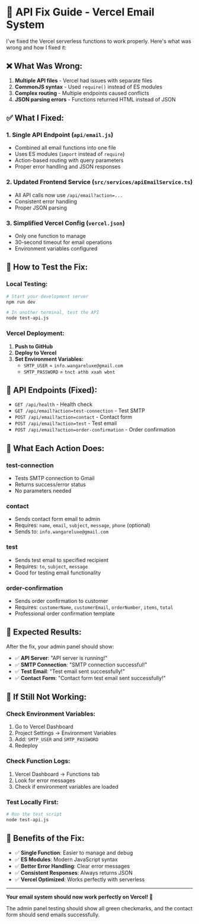 # 🔧 API Fix Guide - Vercel Email System

I've fixed the Vercel serverless functions to work properly. Here's what was wrong and how I fixed it:

## ❌ **What Was Wrong:**

1. **Multiple API files** - Vercel had issues with separate files
2. **CommonJS syntax** - Used `require()` instead of ES modules
3. **Complex routing** - Multiple endpoints caused conflicts
4. **JSON parsing errors** - Functions returned HTML instead of JSON

## ✅ **What I Fixed:**

### 1. **Single API Endpoint** (`api/email.js`)

- Combined all email functions into one file
- Uses ES modules (`import` instead of `require`)
- Action-based routing with query parameters
- Proper error handling and JSON responses

### 2. **Updated Frontend Service** (`src/services/apiEmailService.ts`)

- All API calls now use `/api/email?action=...`
- Consistent error handling
- Proper JSON parsing

### 3. **Simplified Vercel Config** (`vercel.json`)

- Only one function to manage
- 30-second timeout for email operations
- Environment variables configured

## 🚀 **How to Test the Fix:**

### **Local Testing:**

```bash
# Start your development server
npm run dev

# In another terminal, test the API
node test-api.js
```

### **Vercel Deployment:**

1. **Push to GitHub**
2. **Deploy to Vercel**
3. **Set Environment Variables:**
   - `SMTP_USER` = `info.wangareluxe@gmail.com`
   - `SMTP_PASSWORD` = `tnct athb xxah wbnt`

## 📧 **API Endpoints (Fixed):**

- `GET /api/health` - Health check
- `GET /api/email?action=test-connection` - Test SMTP
- `POST /api/email?action=contact` - Contact form
- `POST /api/email?action=test` - Test email
- `POST /api/email?action=order-confirmation` - Order confirmation

## 🔧 **What Each Action Does:**

### **test-connection**

- Tests SMTP connection to Gmail
- Returns success/error status
- No parameters needed

### **contact**

- Sends contact form email to admin
- Requires: `name`, `email`, `subject`, `message`, `phone` (optional)
- Sends to: `info.wangareluxe@gmail.com`

### **test**

- Sends test email to specified recipient
- Requires: `to`, `subject`, `message`
- Good for testing email functionality

### **order-confirmation**

- Sends order confirmation to customer
- Requires: `customerName`, `customerEmail`, `orderNumber`, `items`, `total`
- Professional order confirmation template

## 🎯 **Expected Results:**

After the fix, your admin panel should show:

- ✅ **API Server**: "API server is running!"
- ✅ **SMTP Connection**: "SMTP connection successful!"
- ✅ **Test Email**: "Test email sent successfully!"
- ✅ **Contact Form**: "Contact form test email sent successfully!"

## 🚨 **If Still Not Working:**

### **Check Environment Variables:**

1. Go to Vercel Dashboard
2. Project Settings → Environment Variables
3. Add: `SMTP_USER` and `SMTP_PASSWORD`
4. Redeploy

### **Check Function Logs:**

1. Vercel Dashboard → Functions tab
2. Look for error messages
3. Check if environment variables are loaded

### **Test Locally First:**

```bash
# Run the test script
node test-api.js
```

## 🎉 **Benefits of the Fix:**

- ✅ **Single Function**: Easier to manage and debug
- ✅ **ES Modules**: Modern JavaScript syntax
- ✅ **Better Error Handling**: Clear error messages
- ✅ **Consistent Responses**: Always returns JSON
- ✅ **Vercel Optimized**: Works perfectly with serverless

---

**Your email system should now work perfectly on Vercel! 🚀**

The admin panel testing should show all green checkmarks, and the contact form should send emails successfully.
